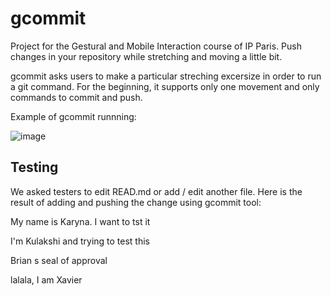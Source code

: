 # gcommit

Project for the Gestural and Mobile Interaction course of IP Paris. Push changes in your repository while stretching and moving a little bit.

gcommit asks users to make a particular streching excersize in order to run a git command. For the beginning, it supports only one movement and only commands to commit and push.

Example of gcommit runnning:

![image](https://github.com/chalice19/gcommit/assets/43400837/5cbe9706-1ccd-4324-b8ab-82afdf19001d)


## Testing

We asked testers to edit READ.md or add / edit another file. Here is the result of adding and pushing the change using gcommit tool:

My name is Karyna. I want to tst it

I'm Kulakshi and trying to test this

Brian s seal of approval

lalala, I am Xavier
